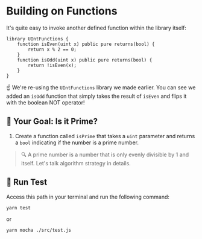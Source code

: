 # Building on Functions

It's quite easy to invoke another defined function within the library itself:

```solidity
library UIntFunctions {
    function isEven(uint x) public pure returns(bool) {
        return x % 2 == 0;
    }
    function isOdd(uint x) public pure returns(bool) {
        return !isEven(x);
    } 
}
```

☝️ We're re-using the `UIntFunctions` library we made earlier. You can see we added an `isOdd` function that simply takes the result of `isEven` and flips it with the boolean NOT operator!

## 🏁 Your Goal: Is it Prime?

1. Create a function called `isPrime` that takes a `uint` parameter and returns a `bool` indicating if the number is a prime number.

> 🔍 A prime number is a number that is only evenly divisible by 1 and itself. Let's talk algorithm strategy in details.

## 🧪 Run Test

Access this path in your terminal and run the following command:

```bash
yarn test
```

or

```bash
yarn mocha ./src/test.js
```

